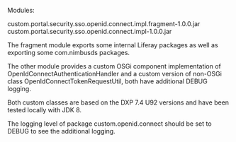 Modules:

custom.portal.security.sso.openid.connect.impl.fragment-1.0.0.jar
custom.portal.security.sso.openid.connect.impl-1.0.0.jar

The fragment module exports some internal Liferay packages as well as exporting some com.nimbusds packages.

The other module provides a custom OSGi component implementation of OpenIdConnectAuthenticationHandler and a custom version of non-OSGi class OpenIdConnectTokenRequestUtil, both have additional DEBUG logging.

Both custom classes are based on the DXP 7.4 U92 versions and have been tested locally with JDK 8.

The logging level of package custom.openid.connect should be set to DEBUG to see the additional logging.




